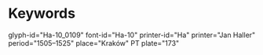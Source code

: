 # Keywords
glyph-id="Ha-10_0109"
font-id="Ha-10"
printer-id="Ha"
printer="Jan Haller"
period="1505–1525"
place="Kraków"
PT plate="173"
